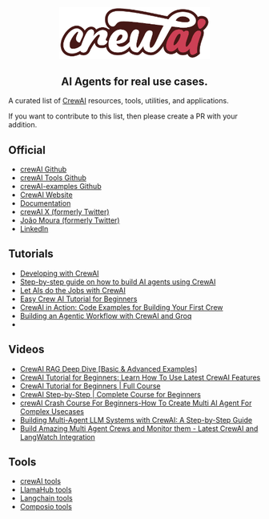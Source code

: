 <p align="center">
    <a href="https://www.crewai.com/" target="_blank">
        <img width="300" src="/img/crewai-logo.png" alt="CrewAI Logo">
    </a>
</p>

<h2 align="center">AI Agents for real use cases.</h2>


A curated list of [CrewAI](https://www.crewai.com/) resources, tools, utilities, and applications.

If you want to contribute to this list, then please create a PR with your addition.

## Official

- [crewAI Github](https://github.com/crewAIInc/crewAI)
- [crewAI Tools Github](https://github.com/crewAIInc/crewAI-tools)
- [crewAI-examples Github](https://github.com/crewAIInc/crewAI-examples)
- [CrewAI Website](https://www.crewai.com/)
- [Documentation](https://docs.crewai.com/)
- [crewAI X (formerly Twitter)](https://twitter.com/crewai)
- [João Moura (formerly Twitter)](https://x.com/joaomdmoura)
- [LinkedIn](https://www.linkedin.com/company/crewai-inc/)

## Tutorials

- [Developing with CrewAI](https://patford12.medium.com/developing-with-crewai-086d3aafe9de)
- [Step-by-step guide on how to build AI agents using CrewAI](https://www.linkedin.com/pulse/step-by-step-guide-how-build-ai-agents-using-crewai-sri-laxmi-wse1c/)
- [Let AIs do the Jobs with CrewAI](https://medium.com/the-web-tub/let-ais-do-the-jobs-with-crewai-cfdbcd7eabaa)
- [Easy Crew AI Tutorial for Beginners](https://myscale.com/blog/easy-crew-ai-tutorial-for-beginners/)
- [CrewAI in Action: Code Examples for Building Your First Crew](https://blog.gopenai.com/crewai-in-action-code-examples-for-building-your-first-crew-fac6f531b52c)
- [Building an Agentic Workflow with CrewAI and Groq](https://www.analyticsvidhya.com/blog/2024/06/agentic-workflow-with-crewai-and-groq/)
- 

## Videos

- [CrewAI RAG Deep Dive [Basic & Advanced Examples]](https://www.youtube.com/watch?v=7GhWXODugWM)
- [CrewAI Tutorial for Beginners: Learn How To Use Latest CrewAI Features](https://www.youtube.com/watch?v=Jl6BuoXcZPE&t=1s)
- [CrewAI Tutorial for Beginners | Full Course](https://www.youtube.com/watch?v=q6QLGS306d0&t=1s)
- [CrewAI Step-by-Step | Complete Course for Beginners](https://www.youtube.com/watch?v=kBXYFaZ0EN0&t=1s)
- [crewAI Crash Course For Beginners-How To Create Multi AI Agent For Complex Usecases](https://www.youtube.com/watch?v=UV81LAb3x2g)
- [Building Multi-Agent LLM Systems with CrewAI: A Step-by-Step Guide](https://www.youtube.com/watch?v=4s2LbwNa8tE)
- [Build Amazing Multi Agent Crews and Monitor them - Latest CrewAI and LangWatch Integration](https://www.youtube.com/watch?v=8WK6j2ApjZs)

## Tools

- [crewAI tools](https://github.com/crewAIInc/crewAI-tools)
- [LlamaHub tools](https://llamahub.ai/)
- [Langchain tools](https://github.com/langchain-ai/langchain/tree/master/libs/community/langchain_community/tools)
- [Composio tools](https://composio.dev/tools)